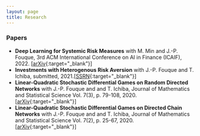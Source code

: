 ```yaml
---
layout: page
title: Research
---
```


### Papers
* **Deep Learning for Systemic Risk Measures** with M. Min and J.-P. Fouque, 3rd ACM International Conference on AI in Finance (ICAIF), 2022. \[[arXiv](https://arxiv.org/abs/2207.00739){:target="_blank"}\]
* **Investments with Heterogenous Risk Aversion** with J.-P. Fouque and T. Ichiba, submitted, 2021.\[[SSRN](https://papers.ssrn.com/sol3/papers.cfm?abstract_id=3907445){:target="_blank"}\]
* **Linear-Quadratic Stochastic Differential Games on Random Directed Networks** with J.-P. Fouque and and T. Ichiba, Journal of Mathematics and Statistical Science Vol. 7(3), p. 79-108, 2020.\[[arXiv](https://arxiv.org/abs/2011.04279){:target="_blank"}\]
* **Linear-Quadratic Stochastic Differential Games on Directed Chain Networks** with J.-P. Fouque and and T. Ichiba, Journal of Mathematics and Statistical Science Vol. 7(2), p. 25-67, 2020.\[[arXiv](https://arxiv.org/abs/2003.08840){:target="_blank"}\]

